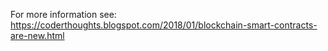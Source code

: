 For more information see: https://coderthoughts.blogspot.com/2018/01/blockchain-smart-contracts-are-new.html

